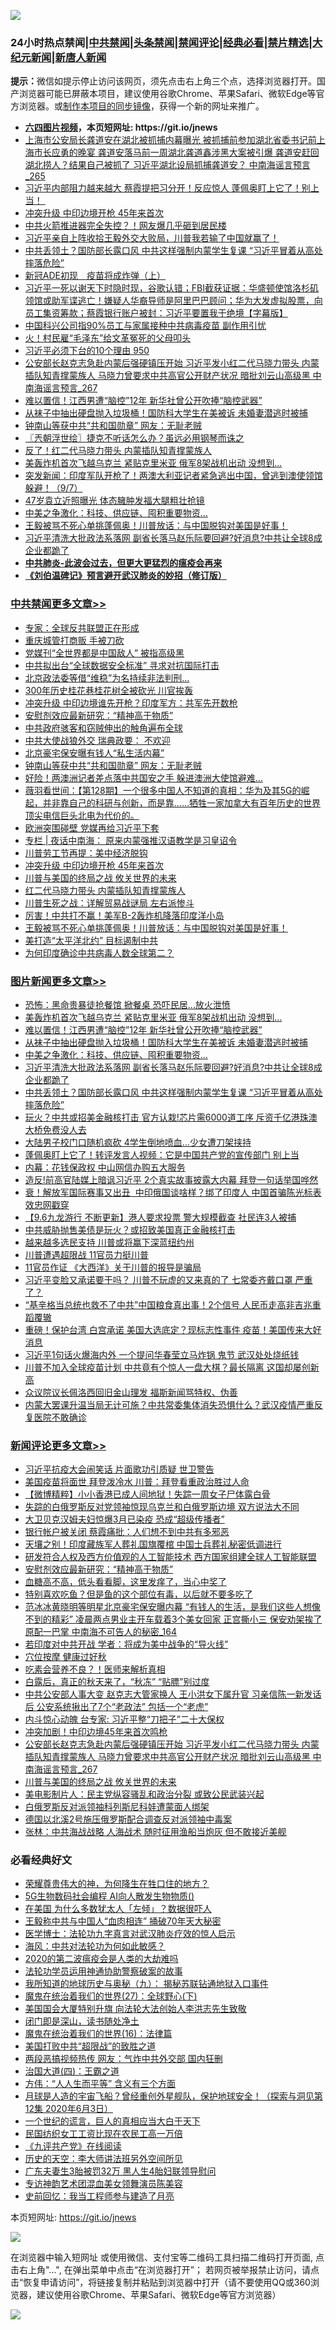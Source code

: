 ![](https://raw.githubusercontent.com/fqnews/bnews/master/64photo/fqnews-qr.jpg)

<div id="tt">
<h3>24小时热点禁闻|<a href="#%E4%B8%AD%E5%85%B1%E7%A6%81%E9%97%BB%E6%9B%B4%E5%A4%9A%E6%96%87%E7%AB%A0">中共禁闻</a>|<a href="#%E5%9B%BE%E7%89%87%E6%96%B0%E9%97%BB%E6%9B%B4%E5%A4%9A%E6%96%87%E7%AB%A0">头条禁闻</a>|<a href="#%E6%96%B0%E9%97%BB%E8%AF%84%E8%AE%BA%E6%9B%B4%E5%A4%9A%E6%96%87%E7%AB%A0">禁闻评论|<a href="#%E5%BF%85%E7%9C%8B%E7%BB%8F%E5%85%B8%E5%A5%BD%E6%96%87">经典必看|<a href="/video.md#%E7%A6%81%E7%89%87%E7%B2%BE%E9%80%89">禁片精选</a>|<a href="https://github.com/fqnews/djy/blob/master/gb/nf1351518.md#1">大纪元新闻</a>|<a href="https://github.com/fqnews/ntdtv/blob/master/gb/prog204.md#1">新唐人新闻</a></h3>
<div><b>提示：</b>微信如提示停止访问该网页，须先点击右上角三个点，选择浏览器打开。国产浏览器可能已屏蔽本项目，建议使用谷歌Chrome、苹果Safari、微软Edge等官方浏览器。或<a href="https://github.com/fqnews/bnews/blob/master/%E5%88%B6%E4%BD%9Cgit%E7%A6%81%E9%97%BB%E9%95%9C%E5%83%8F.md">制作本项目的同步镜像</a>，获得一个新的网址来推广。</div>
<ul>
<li><b><a href="http://d1.bdrive.tk/64.mp4" target="_blank">六四图片视频</a>，本页短网址: https://git.io/jnews</b></li>
<li><a href="/comments/20200907/1392469.md">上海市公安局长龚道安在湖北被抓捕内幕曝光 被抓捕前参加湖北省委书记前上海市长应勇的晚宴 龚道安落马前一周湖北龚道鑫涉黑大案被引爆 龚道安赶回湖北捞人？结果自己被抓了 习近平湖北设局抓捕龚道安？ 中南海谣言预言_265</a></li>
<li><a href="/cnnews/20200907/1392572.md">习近平内部阻力越来越大 蔡霞提把习分开！反应惊人 蓬佩奥盯上它了！别上当！ </a></li>
<li><a href="/cbnews/20200908/1392788.md">冲突升级 中印边境开枪 45年来首次</a></li>
<li><a href="/cbnews/20200908/1392607.md">中共火箭推进器完全失控？！网友爆几乎砸到居民楼</a></li>
<li><a href="/bannedvideo/20200908/1392670.md">习近平亲自上阵收拾王毅外交大败局，川普我若输了中国就赢了！</a></li>
<li><a href="/topimagenews/20200907/1392476.md">中共丢领土？国防部长露口风 中共这样强制内蒙学生复课 “习近平冒着从高处摔落危险”</a></li>
<li><a href="/comments/20200907/1392470.md">新冠ADE初现　疫苗将成炸弹（上）</a></li>
<li><a href="/bannedvideo/20200907/1392502.md">习近平一死以谢天下时隐时现，谷歌认错；FBI截获证据：华盛顿使馆洛杉矶领馆或助军谍逃亡！嫌疑人华裔导师是阿里巴巴顾问；华为大发虚拟股票，向员工集资筹款；蔡霞银行账户被封：习近平要置我于绝境【字幕版】</a></li>
<li><a href="/cnnews/20200908/1392641.md">中国科兴公司指90%员工与家属接种中共病毒疫苗 副作用引忧</a></li>
<li><a href="/comments/20200907/1392479.md">火！村民雇“毛泽东”给文革冤死的父母叩头</a></li>
<li><a href="/bannedvideo/20200908/1392651.md">习近平必须下台的10个理由 950</a></li>
<li><a href="/comments/20200908/1392786.md">公安部长赵克志急赴内蒙后强硬镇压开始 习近平发小红二代马晓力带头 内蒙插队知青撑蒙族人 马晓力曾要求中共高官公开财产状况 暗批刘云山高级黑 中南海谣言预言_267</a></li>
<li><a href="/topimagenews/20200908/1392733.md">难以置信！江西男遭“脑控”12年 新华社曾公开吹捧“脑控武器”</a></li>
<li><a href="/topimagenews/20200908/1392732.md">从袜子中抽出硬盘抛入垃圾桶！国防科大学生在美被诉 未婚妻潜逃时被捕</a></li>
<li><a href="/cbnews/20200908/1392870.md">钟南山等获中共“共和国勋章” 网友：无耻老贼</a></li>
<li><a href="/ssgc/20200908/1392647.md">〖兲朝浮世绘〗捷克不听话怎么办？虽远必用钢琴而诛之</a></li>
<li><a href="/comments/20200908/1392724.md">反了！红二代马晓力带头 内蒙插队知青撑蒙族人</a></li>
<li><a href="/topimagenews/20200908/1392826.md">美轰炸机首次飞越乌克兰 紧贴克里米亚 俄军8架战机出动 没想到…</a></li>
<li><a href="/bannedvideo/20200908/1392801.md">突发新闻：印度军队开枪了！两澳大利亚记者紧急逃出中国，曾逃到澳使领馆躲避！（9/7）</a></li>
<li><a href="/yule/20200908/1392632.md">47岁袁立近照曝光 体态臃肿发福大腿粗壮抢镜</a></li>
<li><a href="/topimagenews/20200908/1392592.md">中美之争激化：科技、供应链、囤积重要物资…</a></li>
<li><a href="/cbnews/20200908/1392639.md">王毅被骂不死心单挑蓬佩奥！川普放话：与中国脱钩对美国是好事！</a></li>
<li><a href="/topimagenews/20200907/1392571.md">习近平清洗大批政法系落网 副省长落马赵乐际要回避?好消息?中共让全球8成企业都跪了</a></li>
<li><b><a href="/comments/20200211/1275071.md" target="_blank">中共肺炎-此波会过去，但更大更猛烈的瘟疫会再来</a></b></li>
<li><b><a href="/comments/20200207/1272816.md" target="_blank">《刘伯温碑记》预言避开武汉肺炎的妙招（修订版）</a></b></li>
</ul>
</div>

<div class="catlist">
<h3><a href="/cbnews/" target="_blank">中共禁闻</a><span><a href="/cbnews/" target="_blank" rel="nofollow">更多文章>></a></span></h3>
<ul>
<li><a href="/cbnews/20200908/1392952.md" target="_blank">专家：全球反共联盟正在形成</a></li>
<li><a href="/cbnews/20200908/1392951.md" target="_blank">重庆城管打商贩 手被刀砍</a></li>
<li><a href="/cbnews/20200908/1392950.md" target="_blank">党媒刊“全世界都是中国敌人” 被指高级黑</a></li>
<li><a href="/cbnews/20200908/1392949.md" target="_blank">中共拟出台“全球数据安全标准” 寻求对抗国际打击</a></li>
<li><a href="/cbnews/20200908/1392945.md" target="_blank">北京政法委等借“维稳”为名持续非法判刑…</a></li>
<li><a href="/cbnews/20200908/1392938.md" target="_blank">300年历史桂花巷桂花树全被砍光 川官挨轰</a></li>
<li><a href="/cbnews/20200908/1392929.md" target="_blank">冲突升级 中印边境谁先开枪？印度军方：共军先开数枪</a></li>
<li><a href="/comments/20200908/1392881.md" target="_blank">安慰剂效应最新研究：“精神高于物质”</a></li>
<li><a href="/cbnews/20200908/1392904.md" target="_blank">中共政府骇客和窃贼伸出的触角遍布全球</a></li>
<li><a href="/cbnews/20200908/1392878.md" target="_blank">中共大使战狼外交 瑞典政要： 不欢迎</a></li>
<li><a href="/cbnews/20200908/1392877.md" target="_blank">北京豪宅保安曝有钱人“私生活内幕”</a></li>
<li><a href="/cbnews/20200908/1392870.md" target="_blank">钟南山等获中共“共和国勋章” 网友：无耻老贼</a></li>
<li><a href="/cbnews/20200908/1392840.md" target="_blank">好险！两澳洲记者差点落中共国安之手 躲进澳洲大使馆避难…</a></li>
<li><a href="/cbnews/20200908/1392839.md" target="_blank">薇羽看世间：【第128期】一个很多中国人不知道的真相：华为及其5G的崛起，并非靠自己的科研与创新，而是靠……牺牲一家加拿大有百年历史的世界顶尖电信巨头北电为代价的。</a></li>
<li><a href="/cbnews/20200908/1392834.md" target="_blank">欧洲突围碰壁 党媒再给习近平下套</a></li>
<li><a href="/cbnews/20200908/1392831.md" target="_blank">专栏 | 夜话中南海： 原来内蒙强推汉语教学是习皇诏令</a></li>
<li><a href="/cbnews/20200908/1392808.md" target="_blank">川普劳工节再提：美中经济脱钩</a></li>
<li><a href="/cbnews/20200908/1392788.md" target="_blank">冲突升级 中印边境开枪 45年来首次</a></li>
<li><a href="/comments/20200908/1392488.md" target="_blank">川普与美国的终局之战 攸关世界的未来</a></li>
<li><a href="/cbnews/20200908/1392769.md" target="_blank">红二代马晓力带头 内蒙插队知青撑蒙族人</a></li>
<li><a href="/comments/20200908/1392745.md" target="_blank">川普生死之战：详解贸易战谜局 左右派惨斗</a></li>
<li><a href="/cbnews/20200908/1392734.md" target="_blank">厉害！中共打不赢！美军B-2轰炸机降落印度洋小岛</a></li>
<li><a href="/cbnews/20200908/1392639.md" target="_blank">王毅被骂不死心单挑蓬佩奥！川普放话：与中国脱钩对美国是好事！</a></li>
<li><a href="/cbnews/20200908/1392668.md" target="_blank">美打造“太平洋北约” 目标遏制中共</a></li>
<li><a href="/cbnews/20200908/1392677.md" target="_blank">为何印度确诊中共病毒人数全球第二？</a></li>

</ul>
</div>
<div class="catlist">
<h3><a href="/topimagenews/" target="_blank">图片新闻</a><span><a href="/topimagenews/" target="_blank" rel="nofollow">更多文章>></a></span></h3>
<ul>
<li><a href="/topimagenews/20200908/1392851.md" target="_blank">恐怖：黑命贵暴徒抢餐馆 掀餐桌 恐吓民居…放火泄愤</a></li>
<li><a href="/topimagenews/20200908/1392826.md" target="_blank">美轰炸机首次飞越乌克兰 紧贴克里米亚 俄军8架战机出动 没想到…</a></li>
<li><a href="/topimagenews/20200908/1392733.md" target="_blank">难以置信！江西男遭“脑控”12年 新华社曾公开吹捧“脑控武器”</a></li>
<li><a href="/topimagenews/20200908/1392732.md" target="_blank">从袜子中抽出硬盘抛入垃圾桶！国防科大学生在美被诉 未婚妻潜逃时被捕</a></li>
<li><a href="/topimagenews/20200908/1392592.md" target="_blank">中美之争激化：科技、供应链、囤积重要物资…</a></li>
<li><a href="/topimagenews/20200907/1392571.md" target="_blank">习近平清洗大批政法系落网 副省长落马赵乐际要回避?好消息?中共让全球8成企业都跪了</a></li>
<li><a href="/topimagenews/20200907/1392476.md" target="_blank">中共丢领土？国防部长露口风 中共这样强制内蒙学生复课 “习近平冒着从高处摔落危险”</a></li>
<li><a href="/topimagenews/20200907/1392429.md" target="_blank">玩火？中共或招美金融核打击 官方认栽!芯片需6000道工序 斥资千亿港珠澳大桥免费没人去</a></li>
<li><a href="/topimagenews/20200907/1392356.md" target="_blank">大陆男子校门口随机疯砍 4学生倒地喷血…少女遭刀架挟持</a></li>
<li><a href="/topimagenews/20200907/1392249.md" target="_blank">蓬佩奥盯上它了！转评发言人视频：它是中国共产党的宣传部门 别上当</a></li>
<li><a href="/topimagenews/20200907/1392139.md" target="_blank">内幕：花钱保政权 中山网信办购五大服务</a></li>
<li><a href="/topimagenews/20200906/1392072.md" target="_blank">造反!前高官陆媒上暗讽习近平 2个真实故事披露大内幕 拜登一句话举国哗然</a></li>
<li><a href="/topimagenews/20200906/1391995.md" target="_blank">衰！解放军国际赛事又出丑  中印俄国谈啥样？绑了印度人 中国首骗陈光标表效忠网戳穿</a></li>
<li><a href="/topimagenews/20200906/1391905.md" target="_blank">【9.6九龙游行 不断更新】港人要求投票 警大规模截查 社民连3人被捕</a></li>
<li><a href="/topimagenews/20200906/1391878.md" target="_blank">中共威胁抛售美债是玩火？或招致美国真正金融核打击</a></li>
<li><a href="/topimagenews/20200906/1391824.md" target="_blank">越来越多选民支持 川普或将赢下深蓝纽约州</a></li>
<li><a href="/topimagenews/20200906/1391823.md" target="_blank">川普遭遇超限战 11官员力挺川普</a></li>
<li><a href="/topimagenews/20200906/1391807.md" target="_blank">11官员作证 《大西洋》关于川普的报导是骗局</a></li>
<li><a href="/topimagenews/20200905/1391560.md" target="_blank">习近平变脸又承诺要干吗？ 川普不玩虚的又来真的了 七常委齐戴口罩 严重了？</a></li>
<li><a href="/topimagenews/20200905/1391493.md" target="_blank">“基辛格当总统也救不了中共”中国粮食真出事！2个信号 人民币走高非吉兆重蹈覆辙</a></li>
<li><a href="/topimagenews/20200904/1391051.md" target="_blank">重磅！保护台湾 白宫承诺 美国大选底定？现标志性事件 疫苗！美国传来大好消息</a></li>
<li><a href="/topimagenews/20200904/1391029.md" target="_blank">习近平1句话火爆海内外 一个提问华春莹立马炸锅 鬼节 武汉处处烧纸钱</a></li>
<li><a href="/topimagenews/20200903/1390470.md" target="_blank">川普不加入全球疫苗计划 中共竟有个惊人一盘大棋？最长隔离 这国却屡创新高</a></li>
<li><a href="/topimagenews/20200903/1390075.md" target="_blank">众议院议长佩洛西回旧金山理发 福斯新闻骂特权、伪善</a></li>
<li><a href="/topimagenews/20200902/1389953.md" target="_blank">内蒙大罢课升温当局无计可施？中共常委集体消失恐惧什么？武汉疫情严重反复医院不敢确诊</a></li>

</ul>
</div>
<div class="catlist">
<h3><a href="/comments/" target="_blank">新闻评论</a><span><a href="/comments/" target="_blank" rel="nofollow">更多文章>></a></span></h3>
<ul>
<li><a href="/comments/20200908/1392967.md" target="_blank">习近平抗疫大会闹笑话 片面歌功引质疑 世卫警告</a></li>
<li><a href="/comments/20200908/1392966.md" target="_blank">美国疫苗将面世 拜登泼冷水 川普：拜登看重政治胜过人命</a></li>
<li><a href="/comments/20200908/1392955.md" target="_blank">【微博精粹】小小香港已成人间地狱！失踪一周女子尸体露白骨</a></li>
<li><a href="/comments/20200908/1392941.md" target="_blank">失踪的白俄罗斯反对党领袖惊现乌克兰和白俄罗斯边境 双方说法大不同</a></li>
<li><a href="/comments/20200908/1392931.md" target="_blank">大卫贝克汉姆夫妇惊爆3月已染疫 恐成“超级传播者”</a></li>
<li><a href="/comments/20200908/1392918.md" target="_blank">银行帐户被关闭 蔡霞痛批：人们想不到中共有多邪恶</a></li>
<li><a href="/comments/20200908/1392917.md" target="_blank">天壤之别！印度藏族军人葬礼国旗覆棺 中国士兵葬礼秘密低调进行</a></li>
<li><a href="/comments/20200908/1392916.md" target="_blank">研发符合人权及西方价值观的人工智能技术 西方国家组建全球人工智能联盟</a></li>
<li><a href="/comments/20200908/1392881.md" target="_blank">安慰剂效应最新研究：“精神高于物质”</a></li>
<li><a href="/comments/20200908/1392873.md" target="_blank">血糖高不高，低头看看脚，这里发痒了，当心中奖了</a></li>
<li><a href="/comments/20200908/1392872.md" target="_blank">特别喜欢吃鱼？但是鱼的这个部位有毒，以后就不要多吃了</a></li>
<li><a href="/comments/20200908/1392860.md" target="_blank">范冰冰黄晓明等明星北京豪宅保安曝内幕 “有钱人的生活，是我们这些人想像不到的精彩” 凌晨两点男业主开车载着3个美女回家 正宫撕小三 保安劝架挨了原配一巴掌 中南海不可告人的秘密_164</a></li>
<li><a href="/comments/20200908/1392858.md" target="_blank">若印度对中共开战 学者：将成为美中战争的“导火线”</a></li>
<li><a href="/comments/20200908/1392857.md" target="_blank">穴位按摩 健康过好秋</a></li>
<li><a href="/comments/20200908/1392856.md" target="_blank">吃素会营养不良？！医师来解析真相</a></li>
<li><a href="/comments/20200908/1392855.md" target="_blank">白露后，真正的秋天来了，“秋冻” “贴膘”别过度</a></li>
<li><a href="/comments/20200908/1392848.md" target="_blank">中共公安部人事大变 赵克志大管家换人 王小洪女下属升官 习亲信陈一新发话后 公安系统揪出了7个“老政法” 包括一个“老虎”</a></li>
<li><a href="/comments/20200908/1392807.md" target="_blank">内斗惊心动魄 台专家: 习近平整“刀把子”二十大保权</a></li>
<li><a href="/comments/20200908/1392791.md" target="_blank">冲突加剧！中印边境45年来首次鸣枪</a></li>
<li><a href="/comments/20200908/1392786.md" target="_blank">公安部长赵克志急赴内蒙后强硬镇压开始 习近平发小红二代马晓力带头 内蒙插队知青撑蒙族人 马晓力曾要求中共高官公开财产状况 暗批刘云山高级黑 中南海谣言预言_267</a></li>
<li><a href="/comments/20200908/1392488.md" target="_blank">川普与美国的终局之战 攸关世界的未来</a></li>
<li><a href="/comments/20200908/1392785.md" target="_blank">美电影制片人：民主党纵容骚乱和政治分裂 或致公民武装兴起</a></li>
<li><a href="/comments/20200908/1392784.md" target="_blank">白俄罗斯反对派领袖科列斯尼科娃遭蒙面人绑架</a></li>
<li><a href="/comments/20200908/1392783.md" target="_blank">德国以北溪2号施压俄罗斯配合调查反对派领袖中毒案</a></li>
<li><a href="/comments/20200908/1392778.md" target="_blank">张林：中共海战战略 人海战术 随时征用渔船当炮灰 但不敢接近美舰</a></li>

</ul>
</div>

<div class="catlist">
<h3>必看经典好文</h3>
<ul>
<li><a href="/comments/20200618/1346830.md" target="_blank">荣耀尊贵伟大的神，为何降生在牲口住的地方？</a></li>
<li><a href="/topimagenews/20200527/1335347.md" target="_blank">5G生物数码社会编程 AI向人散发生物物质()</a></li>
<li><a href="/comments/20200427/1319933.md" target="_blank">在美国 为什么多数犹太人「左倾」？数据很吓人</a></li>
<li><a href="/cbnews/20200730/1371580.md" target="_blank">王毅称中共与中国人“血肉相连” 捅破70年天大秘密</a></li>
<li><a href="/comments/20200820/1382989.md" target="_blank">医学博士：法轮功九字真言对武汉肺炎疗效的惊人启示</a></li>
<li><a href="/comments/20191218/1228234.md" target="_blank">海风：中共对法轮功为何如此敏感？</a></li>
<li><a href="/comments/20200712/1359432.md" target="_blank">2020的第二波瘟疫会是人类的大劫难吗</a></li>
<li><a href="/cbnews/20170626/780479.md" target="_blank">法轮功学员运用神通协助警察破案的故事</a></li>
<li><a href="/topimagenews/20180325/919134.md" target="_blank">我所知道的地球历史与奥秘（九）： 揭秘苏联钻通地狱入口事件</a></li>
<li><a href="/comments/20181224/1052333.md" target="_blank">魔鬼在统治着我们的世界(27)：全球野心(下)</a></li>
<li><a href="/comments/20200516/1329276.md" target="_blank">美国国会大厦特别升旗 向法轮大法创始人李洪志先生致敬</a></li>
<li><a href="/tculture/20200803/1373949.md" target="_blank">闭门即是深山，读书随处净土</a></li>
<li><a href="/topimagenews/20180615/958090.md" target="_blank">魔鬼在统治着我们的世界(16)：法律篇</a></li>
<li><a href="/comments/20200731/1372471.md" target="_blank">美国打败中共“超限战”的致胜之道</a></li>
<li><a href="/cbnews/20200703/1355059.md" target="_blank">两段恶搞视频热传 网友：气炸中共外交部 国内狂删</a></li>
<li><a href="/cbnews/20180310/912637.md" target="_blank">治国大道(四)：王霸之道</a></li>
<li><a href="/comments/20200720/1363377.md" target="_blank">方伟：“人人生而平等” 含义有三个方面</a></li>
<li><a href="/comments/20200712/1359456.md" target="_blank">月球是人造的宇宙飞船？曾经重创外星舰队，保护地球安全！（探索与洞见第12集 2020年6月3日）</a></li>
<li><a href="/comments/20200621/1348067.md" target="_blank">一个世纪的谎言，巨人的真相应当大白于天下</a></li>
<li><a href="/lifebaike/20200515/1328783.md" target="_blank">民国纺织女工工资比现在农民工高一万倍</a></li>
<li><a href="/bookonline/20131116/201057.md" target="_blank">《九评共产党》在线阅读</a></li>
<li><a href="/tculture/20121025/73064.md" target="_blank">历史的天空：李大师讲法班另外空间所见</a></li>
<li><a href="/cbnews/20200611/1343037.md" target="_blank">广东夫妻生3胎被罚32万 黑人生4胎妇联领导慰问</a></li>
<li><a href="/topimagenews/20180404/923380.md" target="_blank">专访神韵艺术团混血美女领舞演员陈美容</a></li>
<li><a href="/aomi/history/20141104/323033.md" target="_blank">史前回忆：我当工程师参与建造了月亮</a></li>

</ul>
</div>

本页短网址: https://git.io/jnews

![](https://raw.githubusercontent.com/fqnews/bnews/master/64photo/fqnews-qr.jpg)

在浏览器中输入短网址 或使用微信、支付宝等二维码工具扫描二维码打开页面, 点击右上角"...", 在弹出菜单中点击“在浏览器打开”； 若网页被举报禁止访问，请点击“恢复申请访问”，将链接复制并粘贴到浏览器中打开（请不要使用QQ或360浏览器，建议使用谷歌Chrome、苹果Safari、微软Edge等官方浏览器）

![](https://raw.githubusercontent.com/fqnews/bnews/master/64photo/wx.jpg)